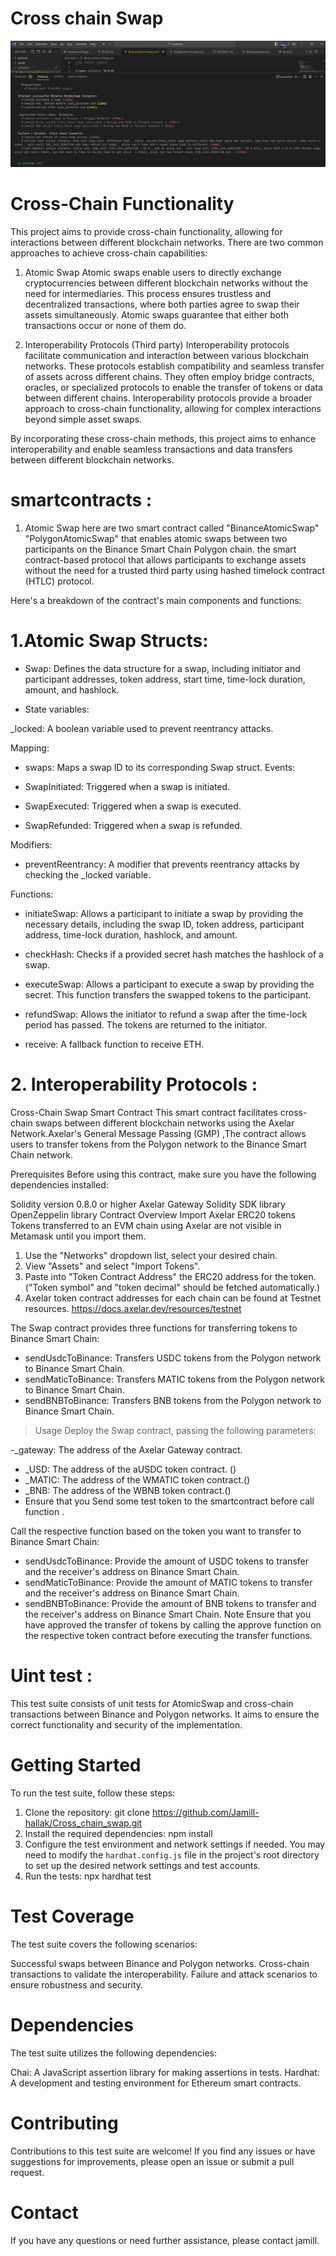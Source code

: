 # Cross chain Swap
![Example Image](hash1.png)

# Cross-Chain Functionality 

This project aims to provide cross-chain functionality, allowing for interactions between different blockchain networks. There are two common approaches to achieve cross-chain capabilities:

1. Atomic Swap
Atomic swaps enable users to directly exchange cryptocurrencies between different blockchain networks without the need for intermediaries. This process ensures trustless and decentralized transactions, where both parties agree to swap their assets simultaneously. Atomic swaps guarantee that either both transactions occur or none of them do.

2. Interoperability Protocols (Third party)
Interoperability protocols facilitate communication and interaction between various blockchain networks. These protocols establish compatibility and seamless transfer of assets across different chains. They often employ bridge contracts, oracles, or specialized protocols to enable the transfer of tokens or data between different chains. Interoperability protocols provide a broader approach to cross-chain functionality, allowing for complex interactions beyond simple asset swaps.

By incorporating these cross-chain methods, this project aims to enhance interoperability and enable seamless transactions and data transfers between different blockchain networks.

# smartcontracts : 

1. Atomic Swap
here are two smart contract called "BinanceAtomicSwap" "PolygonAtomicSwap" that enables atomic swaps between two participants on the Binance Smart Chain Polygon chain. the smart contract-based protocol that allows participants to exchange assets without the need for a trusted third party using hashed timelock contract (HTLC) protocol.

Here's a breakdown of the contract's main components and functions:

# 1.Atomic Swap Structs:

- Swap: Defines the data structure for a swap, including initiator and participant addresses, token address, start time, time-lock duration, amount, and hashlock.
  
- State variables:

_locked: A boolean variable used to prevent reentrancy attacks.

Mapping:

- swaps: Maps a swap ID to its corresponding Swap struct.
Events:

- SwapInitiated: Triggered when a swap is initiated.
- SwapExecuted: Triggered when a swap is executed.
- SwapRefunded: Triggered when a swap is refunded.
  
Modifiers:

- preventReentrancy: A modifier that prevents reentrancy attacks by checking the _locked variable.
  
Functions:

- initiateSwap: Allows a participant to initiate a swap by providing the necessary details, including the swap ID, token address, participant address, time-lock duration, hashlock, and amount.
 
- checkHash: Checks if a provided secret hash matches the hashlock of a swap.
- executeSwap: Allows a participant to execute a swap by providing the secret. This function transfers the swapped tokens to the participant.
- refundSwap: Allows the initiator to refund a swap after the time-lock period has passed. The tokens are returned to the initiator.
- receive: A fallback function to receive ETH.

# 2. Interoperability Protocols : 


Cross-Chain Swap Smart Contract
This smart contract facilitates cross-chain swaps between different blockchain networks using the Axelar Network.Axelar's General Message Passing (GMP) ,The contract allows users to transfer tokens from the Polygon network to the Binance Smart Chain network.

Prerequisites
Before using this contract, make sure you have the following dependencies installed:

Solidity version 0.8.0 or higher
Axelar Gateway Solidity SDK library
OpenZeppelin library
Contract Overview
Import Axelar ERC20 tokens
Tokens transferred to an EVM chain using Axelar are not visible in Metamask until you import them.

1. Use the "Networks" dropdown list, select your desired chain.
2. View "Assets" and select "Import Tokens".
3. Paste into "Token Contract Address" the ERC20 address for the token. ("Token symbol" and "token decimal" should be fetched automatically.)
4. Axelar token contract addresses for each chain can be found at Testnet resources. https://docs.axelar.dev/resources/testnet

The Swap contract provides three functions for transferring tokens to Binance Smart Chain:

- sendUsdcToBinance: Transfers USDC tokens from the Polygon network to Binance Smart Chain.
- sendMaticToBinance: Transfers MATIC tokens from the Polygon network to Binance Smart Chain.
- sendBNBToBinance: Transfers BNB tokens from the Polygon network to Binance Smart Chain.

>Usage
Deploy the Swap contract, passing the following parameters:

 -_gateway: The address of the Axelar Gateway contract.
- _USD: The address of the aUSDC token contract. ()
- _MATIC: The address of the WMATIC token contract.()
- _BNB: The address of the WBNB token contract.()
- Ensure that you Send some test token to the smartcontract before call function .

Call the respective function based on the token you want to transfer to Binance Smart Chain:

- sendUsdcToBinance: Provide the amount of USDC tokens to transfer and the receiver's address on Binance Smart Chain.
- sendMaticToBinance: Provide the amount of MATIC tokens to transfer and the receiver's address on Binance Smart Chain.
- sendBNBToBinance: Provide the amount of BNB tokens to transfer and the receiver's address on Binance Smart Chain.
Note
Ensure that you have approved the transfer of tokens by calling the approve function on the respective token contract before executing the transfer functions.

# Uint test : 

This test suite consists of unit tests for AtomicSwap and cross-chain transactions between Binance and Polygon networks. It aims to ensure the correct functionality and security of the implementation.

# Getting Started
To run the test suite, follow these steps:

1. Clone the repository: git clone <https://github.com/Jamill-hallak/Cross_chain_swap.git>
2. Install the required dependencies: npm install
3. Configure the test environment and network settings if needed. You may need to modify the `hardhat.config.js` file in the project's root directory to set up the desired network settings and test accounts.
4. Run the tests: npx hardhat test


# Test Coverage
The test suite covers the following scenarios:

Successful swaps between Binance and Polygon networks.
Cross-chain transactions to validate the interoperability.
Failure and attack scenarios to ensure robustness and security.

# Dependencies

The test suite utilizes the following dependencies:

Chai: A JavaScript assertion library for making assertions in tests.
Hardhat: A development and testing environment for Ethereum smart contracts.

# Contributing
Contributions to this test suite are welcome! If you find any issues or have suggestions for improvements, please open an issue or submit a pull request.



# Contact
If you have any questions or need further assistance, please contact jamill.
